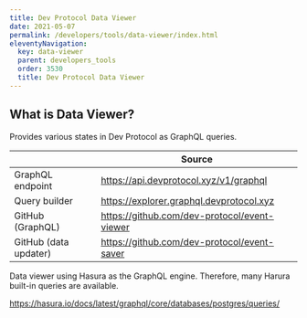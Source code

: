 ```yaml
---
title: Dev Protocol Data Viewer
date: 2021-05-07
permalink: /developers/tools/data-viewer/index.html
eleventyNavigation:
  key: data-viewer
  parent: developers_tools
  order: 3530
  title: Dev Protocol Data Viewer
---
```


## What is Data Viewer?

Provides various states in Dev Protocol as GraphQL queries.

|                       | Source                                       |
| --------------------- | -------------------------------------------- |
| GraphQL endpoint      | https://api.devprotocol.xyz/v1/graphql       |
| Query builder         | https://explorer.graphql.devprotocol.xyz     |
| GitHub (GraphQL)      | https://github.com/dev-protocol/event-viewer |
| GitHub (data updater) | https://github.com/dev-protocol/event-saver  |

Data viewer using Hasura as the GraphQL engine. Therefore, many Harura built-in queries are available.

https://hasura.io/docs/latest/graphql/core/databases/postgres/queries/
